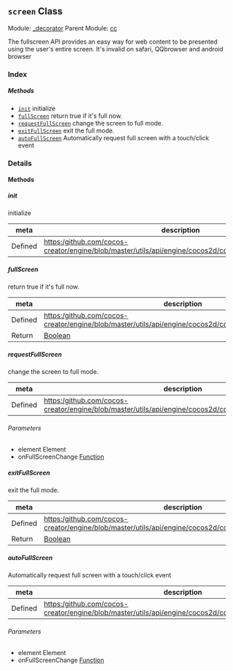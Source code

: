 ## `screen` Class



Module: [_decorator](../modules/_decorator.md)
Parent Module: [cc](../modules/cc.md)




The fullscreen API provides an easy way for web content to be presented using the user's entire screen.
It's invalid on safari, QQbrowser and android browser

### Index



##### Methods

  - [`init`](#init) initialize
  - [`fullScreen`](#fullscreen) return true if it's full now.
  - [`requestFullScreen`](#requestfullscreen) change the screen to full mode.
  - [`exitFullScreen`](#exitfullscreen) exit the full mode.
  - [`autoFullScreen`](#autofullscreen) Automatically request full screen with a touch/click event



### Details




<!-- Method Block -->
#### Methods


##### init

initialize

| meta | description |
|------|-------------|
| Defined | [https:/github.com/cocos-creator/engine/blob/master/utils/api/engine/cocos2d/core/platform/CCScreen.js:80](https:/github.com/cocos-creator/engine/blob/master/utils/api/engine/cocos2d/core/platform/CCScreen.js#L80) |



##### fullScreen

return true if it's full now.

| meta | description |
|------|-------------|
| Defined | [https:/github.com/cocos-creator/engine/blob/master/utils/api/engine/cocos2d/core/platform/CCScreen.js:101](https:/github.com/cocos-creator/engine/blob/master/utils/api/engine/cocos2d/core/platform/CCScreen.js#L101) |
| Return 		 | <a href="https://developer.mozilla.org/en/JavaScript/Reference/Global_Objects/Boolean" class="crosslink external" target="_blank">Boolean</a> 



##### requestFullScreen

change the screen to full mode.

| meta | description |
|------|-------------|
| Defined | [https:/github.com/cocos-creator/engine/blob/master/utils/api/engine/cocos2d/core/platform/CCScreen.js:114](https:/github.com/cocos-creator/engine/blob/master/utils/api/engine/cocos2d/core/platform/CCScreen.js#L114) |

###### Parameters
- element Element 
- onFullScreenChange <a href="https://developer.mozilla.org/en/JavaScript/Reference/Global_Objects/Function" class="crosslink external" target="_blank">Function</a> 


##### exitFullScreen

exit the full mode.

| meta | description |
|------|-------------|
| Defined | [https:/github.com/cocos-creator/engine/blob/master/utils/api/engine/cocos2d/core/platform/CCScreen.js:139](https:/github.com/cocos-creator/engine/blob/master/utils/api/engine/cocos2d/core/platform/CCScreen.js#L139) |
| Return 		 | <a href="https://developer.mozilla.org/en/JavaScript/Reference/Global_Objects/Boolean" class="crosslink external" target="_blank">Boolean</a> 



##### autoFullScreen

Automatically request full screen with a touch/click event

| meta | description |
|------|-------------|
| Defined | [https:/github.com/cocos-creator/engine/blob/master/utils/api/engine/cocos2d/core/platform/CCScreen.js:148](https:/github.com/cocos-creator/engine/blob/master/utils/api/engine/cocos2d/core/platform/CCScreen.js#L148) |

###### Parameters
- element Element 
- onFullScreenChange <a href="https://developer.mozilla.org/en/JavaScript/Reference/Global_Objects/Function" class="crosslink external" target="_blank">Function</a> 



